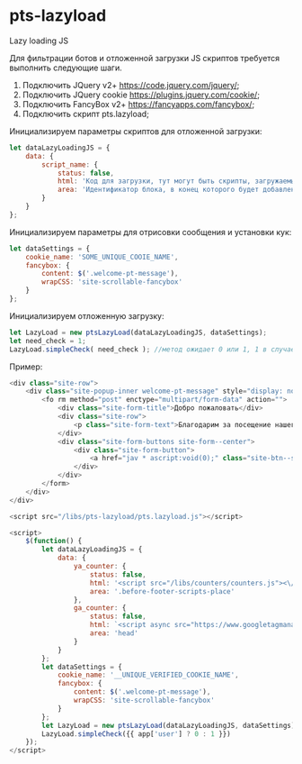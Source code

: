 # pts-lazyload
Lazy loading JS

Для фильтрации ботов и отложенной загрузки JS скриптов требуется выполнить следующие шаги.

1. Подключить JQuery v2+ https://code.jquery.com/jquery/;
2. Подключить JQuery cookie https://plugins.jquery.com/cookie/;
3. Подключить FancyBox v2+ https://fancyapps.com/fancybox/;
4. Подключить скрипт pts.lazyload;

Инициализируем параметры скриптов для отложенной загрузки:
```javascript
let dataLazyLoadingJS = {
    data: {
        script_name: {
            status: false,
            html: 'Код для загрузки, тут могут быть скрипты, загружаемые скрипты и HTML куски',
            area: 'Идентификатор блока, в конец которого будет добавлен код из секции html, например head или .some-class-name'
        }
    }
};
```

Инициализируем параметры для отрисовки сообщения и установки кук:
```javascript
let dataSettings = {
    cookie_name: 'SOME_UNIQUE_COOIE_NAME',
    fancybox: {
        content: $('.welcome-pt-message'),
        wrapCSS: 'site-scrollable-fancybox'
    }
};
```

Инициализируем отложенную загрузку:
```javascript
let LazyLoad = new ptsLazyLoad(dataLazyLoadingJS, dataSettings);
let need_check = 1;
LazyLoad.simpleCheck( need_check ); //метод ожидает 0 или 1, 1 в случае, если необходимо выводить сообщение, 0, если не надо
```

Пример:
```javascript
<div class="site-row">
    <div class="site-popup-inner welcome-pt-message" style="display: none;">
        <fo rm method="post" enctype="multipart/form-data" action="">
            <div class="site-form-title">Добро пожаловать</div>
            <div class="site-row">
                <p class="site-form-text">Благодарим за посещение нашего ресурса.</p>
            </div>
            <div class="site-form-buttons site-form--center">
                <div class="site-form-button">
                    <a href="jav * ascript:void(0);" class="site-btn--submit green welcome-pt-message-btn" oncl ick="$.fancybox.close();">Продолжить</a>
                </div>
            </div>
        </form>
    </div>
</div>

<script src="/libs/pts-lazyload/pts.lazyload.js"></script>

<script>
    $(function() {
        let dataLazyLoadingJS = {
            data: {
                ya_counter: {
                    status: false,
                    html: '<script src="/libs/counters/counters.js"><\/script><noscript><div><img src="https://mc.yandex.ru/watch/unique_id?ut=noindex" style="position:absolute; left:-9999px;" alt=""><\/div><\/noscript>',
                    area: '.before-footer-scripts-place'
                },
                ga_counter: {
                    status: false,
                    html: `<script async src="https://www.googletagmanager.com/gtag/js?id=ga-unique-id"><\/script><script>function getCid() {var match = document.cookie.match('(?:^|;)\\\\s*_ga=([^;]*)');var raw = (match) ? decodeURIComponent(match[1]) : null;if (raw) match = raw.match(/(\\d+\\.\\d+)$/);var gacid = (match) ? match[1] : null;return gacid ? gacid : false;}<\/script>`,
                    area: 'head'
                }
            }
        };
        let dataSettings = {
            cookie_name: '__UNIQUE_VERIFIED_COOKIE_NAME',
            fancybox: {
                content: $('.welcome-pt-message'),
                wrapCSS: 'site-scrollable-fancybox'
            }
        };
        let LazyLoad = new ptsLazyLoad(dataLazyLoadingJS, dataSettings);
        LazyLoad.simpleCheck({{ app['user'] ? 0 : 1 }})
    });
</script>
```
